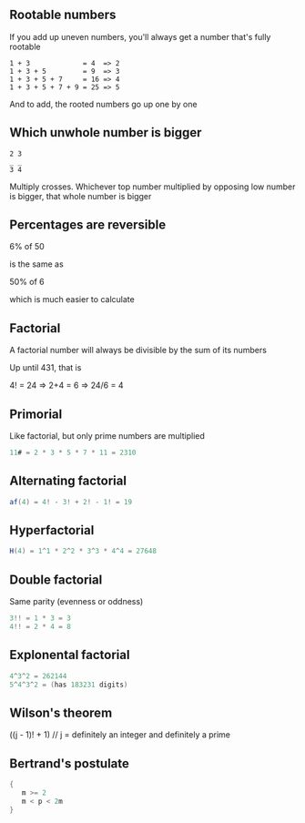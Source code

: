 ## Rootable numbers

If you add up uneven numbers, you'll always get a number that's fully rootable

```
1 + 3             = 4  => 2
1 + 3 + 5         = 9  => 3
1 + 3 + 5 + 7     = 16 => 4
1 + 3 + 5 + 7 + 9 = 25 => 5
```

And to add, the rooted numbers go up one by one

## Which unwhole number is bigger

```
2 3
_ _
3 4
```

Multiply crosses. Whichever top number multiplied by opposing low number is bigger, that whole number is bigger

## Percentages are reversible

6% of 50

is the same as

50% of 6

which is much easier to calculate

## Factorial

A factorial number will always be divisible by the sum of its numbers

Up until 431, that is

4! = 24 => 2+4 = 6 => 24/6 = 4

## Primorial

Like factorial, but only prime numbers are multiplied

```cs
11# = 2 * 3 * 5 * 7 * 11 = 2310
```

## Alternating factorial

```cs
af(4) = 4! - 3! + 2! - 1! = 19
```

## Hyperfactorial

```cs
H(4) = 1^1 * 2^2 * 3^3 * 4^4 = 27648
```

## Double factorial

Same parity (evenness or oddness)

```cs
3!! = 1 * 3 = 3
4!! = 2 * 4 = 8
```

## Explonental factorial

```cs
4^3^2 = 262144
5^4^3^2 = (has 183231 digits)
```

## Wilson's theorem

((j - 1)! + 1) // j = definitely an integer and definitely a prime

## Bertrand's postulate

```cs
{
   m >= 2
   m < p < 2m
}
```